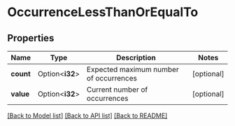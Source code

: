 # OccurrenceLessThanOrEqualTo

## Properties

Name | Type | Description | Notes
------------ | ------------- | ------------- | -------------
**count** | Option<**i32**> | Expected maximum number of occurrences | [optional]
**value** | Option<**i32**> | Current number of occurrences | [optional]

[[Back to Model list]](../README.md#documentation-for-models) [[Back to API list]](../README.md#documentation-for-api-endpoints) [[Back to README]](../README.md)


